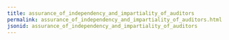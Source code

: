 ```yaml
---
title: assurance_of_independency_and_impartiality_of_auditors
permalink: assurance_of_independency_and_impartiality_of_auditors.html
jsonid: assurance_of_independency_and_impartiality_of_auditors
---
```

